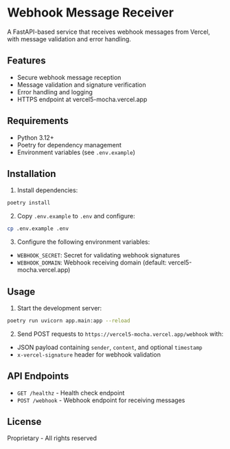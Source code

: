 # Webhook Message Receiver

A FastAPI-based service that receives webhook messages from Vercel, with message validation and error handling.

## Features

- Secure webhook message reception
- Message validation and signature verification
- Error handling and logging
- HTTPS endpoint at vercel5-mocha.vercel.app

## Requirements

- Python 3.12+
- Poetry for dependency management
- Environment variables (see `.env.example`)

## Installation

1. Install dependencies:
```bash
poetry install
```

2. Copy `.env.example` to `.env` and configure:
```bash
cp .env.example .env
```

3. Configure the following environment variables:
- `WEBHOOK_SECRET`: Secret for validating webhook signatures
- `WEBHOOK_DOMAIN`: Webhook receiving domain (default: vercel5-mocha.vercel.app)

## Usage

1. Start the development server:
```bash
poetry run uvicorn app.main:app --reload
```

2. Send POST requests to `https://vercel5-mocha.vercel.app/webhook` with:
- JSON payload containing `sender`, `content`, and optional `timestamp`
- `x-vercel-signature` header for webhook validation

## API Endpoints

- `GET /healthz` - Health check endpoint
- `POST /webhook` - Webhook endpoint for receiving messages

## License

Proprietary - All rights reserved
